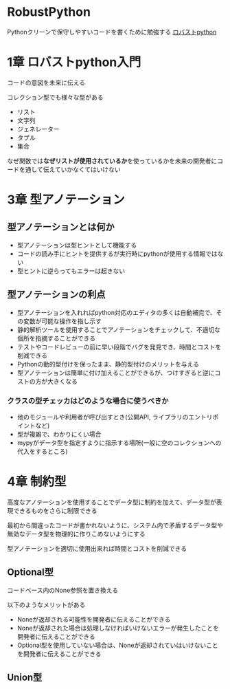 # RobustPython

Pythonクリーンで保守しやすいコードを書くために勉強する
[ロバストpython](https://www.oreilly.co.jp/books/9784814400171/)

# 1章 ロバストpython入門

コードの意図を未来に伝える

コレクション型でも様々な型がある

- リスト
- 文字列
- ジェネレーター
- タプル
- 集合

なぜ関数では**なぜリストが使用されているか**を使っているかを未来の開発者にコードを通して伝えていかなくてはいけない

# 3章 型アノテーション

## 型アノテーションとは何か

- 型アノテーションは型ヒントとして機能する
- コードの読み手にヒントを提供するが実行時にpythonが使用する情報ではない
- 型ヒントに逆らってもエラーは起きない

## 型アノテーションの利点

- 型アノテーションを入れればpython対応のエディタの多くは自動補完で、その変数が可能な操作を指し示す
- 静的解析ツールを使用することでアノテーションをチェックして、不適切な個所を指摘することができる
- テストやコードレビューの前に早い段階でバグを発見でき、時間とコストを削減できる
- Pythonの動的型付けを保ったまま、静的型付けのメリットを与える
- 型アノテーションは簡単に付け加えることができるが、つけすぎると逆にコストの方が大きくなる

### クラスの型チェッカはどのような場合に使うべきか

- 他のモジュールや利用者が呼び出すとき(公開API, ライブラリのエントリポイントなど)
- 型が複雑で、わかりにくい場合
- mypyがデータ型を指定すように指示する場所(一般に空のコレクションへの代入をするところ)

# 4章 制約型

高度なアノテーションを使用することでデータ型に制約を加えて、データ型が表現できるものをさらに制限できる  

最初から間違ったコードが書かれないように、システム内で矛盾するデータ型や無効なデータ型を物理的に作りこめないようにする  

型アノテーションを適切に使用出来れば時間とコストを削減できる  

## Optional型

コードベース内のNone参照を置き換える  

以下のようなメリットがある  

- Noneが返却される可能性を開発者に伝えることができる
- Noneが返却された場合は処理しなければいけないエラーが発生したことを開発者に伝えることができる
- Optional型を使用していない場合は、Noneが返却されていはいけないことを開発者に伝えることができる

## Union型

